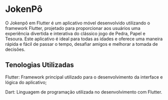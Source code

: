 # JokenPô

<p>
O Jokenpô em Flutter é um aplicativo móvel desenvolvido utilizando o framework Flutter, projetado para proporcionar aos usuários uma experiência divertida e interativa do clássico jogo de Pedra, Papel e Tesoura. Este aplicativo é ideal para todas as idades e oferece uma maneira rápida e fácil de passar o tempo, desafiar amigos e melhorar a tomada de decisões.
</p>

## Tenologias Utilizadas

<p>
Flutter: Framework principal utilizado para o desenvolvimento da interface e lógica do aplicativo;
</p>

<p>
Dart: Linguagem de programação utilizada no desenvolvimento com Flutter.
</p>